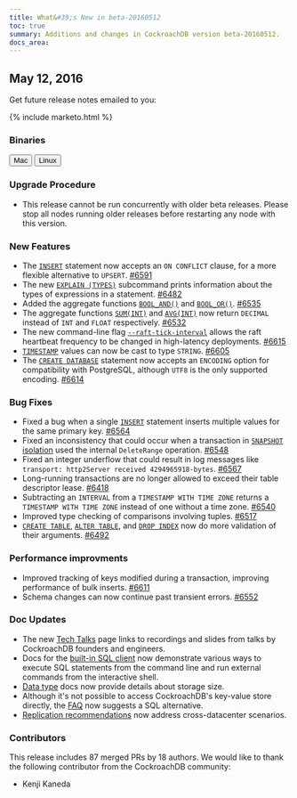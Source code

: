 ```yaml
---
title: What&#39;s New in beta-20160512
toc: true
summary: Additions and changes in CockroachDB version beta-20160512.
docs_area: 
---
```


## May 12, 2016

Get future release notes emailed to you:

{% include marketo.html %}

### Binaries

<div id="os-tabs" class="clearfix">
    <a href="https://binaries.cockroachdb.com/cockroach-beta-20160512.darwin-10.9-amd64.tgz"><button id="mac" data-eventcategory="mac-binary-release-notes">Mac</button></a>
    <a href="https://binaries.cockroachdb.com/cockroach-beta-20160512.linux-amd64.tgz"><button id="linux" data-eventcategory="linux-binary-release-notes">Linux</button></a>
</div>

### Upgrade Procedure

- This release cannot be run concurrently with older beta releases. Please stop all nodes running older releases before restarting any node with this version.

### New Features

- The [`INSERT`](../v1.0/insert.html) statement now accepts an `ON CONFLICT` clause, for a more flexible alternative to `UPSERT`. [#6591](https://github.com/cockroachdb/cockroach/pull/6591)
- The new [`EXPLAIN (TYPES)`](../v1.0/explain.html) subcommand prints information about the types of expressions in a statement. [#6482](https://github.com/cockroachdb/cockroach/pull/6482)
- Added the aggregate functions [`BOOL_AND()`](../v1.0/functions-and-operators.html) and [`BOOL_OR()`](../v1.0/functions-and-operators.html). [#6535](https://github.com/cockroachdb/cockroach/pull/6535)
- The aggregate functions [`SUM(INT)`](../v1.0/functions-and-operators.html) and [`AVG(INT)`](../v1.0/functions-and-operators.html) now return `DECIMAL` instead of `INT` and `FLOAT` respectively. [#6532](https://github.com/cockroachdb/cockroach/pull/6532)
- The new command-line flag [`--raft-tick-interval`](../v1.0/start-a-node.html) allows the raft heartbeat frequency to be changed in high-latency deployments. [#6615](https://github.com/cockroachdb/cockroach/pull/6615)
- [`TIMESTAMP`](../v1.0/timestamp.html) values can now be cast to type `STRING`. [#6605](https://github.com/cockroachdb/cockroach/pull/6605)
- The [`CREATE DATABASE`](../v1.0/create-database.html) statement now accepts an `ENCODING` option for compatibility with PostgreSQL, although `UTF8` is the only supported encoding. [#6614](https://github.com/cockroachdb/cockroach/pull/6614)

### Bug Fixes

- Fixed a bug when a single [`INSERT`](../v1.0/insert.html) statement inserts multiple values for the same primary key. [#6564](https://github.com/cockroachdb/cockroach/pull/6564)
- Fixed an inconsistency that could occur when a transaction in [`SNAPSHOT` isolation](../v1.0/transactions.html#isolation-levels) used the internal `DeleteRange` operation. [#6548](https://github.com/cockroachdb/cockroach/pull/6548)
- Fixed an integer underflow that could result in log messages like `transport: http2Server received 4294965918-bytes`. [#6567](https://github.com/cockroachdb/cockroach/pull/6567)
- Long-running transactions are no longer allowed to exceed their table descriptor lease. [#6418](https://github.com/cockroachdb/cockroach/pull/6418)
- Subtracting an `INTERVAL` from a `TIMESTAMP WITH TIME ZONE` returns a `TIMESTAMP WITH TIME ZONE` instead of one without a time zone. [#6540](https://github.com/cockroachdb/cockroach/pull/6540)
- Improved type checking of comparisons involving tuples. [#6517](https://github.com/cockroachdb/cockroach/pull/6517)
- [`CREATE TABLE`](../v1.0/create-table.html), [`ALTER TABLE`](../v1.0/alter-table.html), and [`DROP INDEX`](../v1.0/drop-index.html) now do more validation of their arguments. [#6492](https://github.com/cockroachdb/cockroach/pull/6492)

### Performance improvments

- Improved tracking of keys modified during a transaction, improving performance of bulk inserts. [#6611](https://github.com/cockroachdb/cockroach/pull/6611)
- Schema changes can now continue past transient errors. [#6552](https://github.com/cockroachdb/cockroach/pull/6552)

### Doc Updates

- The new [Tech Talks](https://www.cockroachlabs.com/community/tech-talks/) page links to recordings and slides from talks by CockroachDB founders and engineers.
- Docs for the [built-in SQL client](../v1.0/use-the-built-in-sql-client.html) now demonstrate various ways to execute SQL statements from the command line and run external commands from the interactive shell.
- [Data type](../v1.0/data-types.html) docs now provide details about storage size.
- Although it's not possible to access CockroachDB's key-value store directly, the [FAQ](../v1.0/frequently-asked-questions.html#can-i-use-cockroachdb-as-a-key-value-store) now suggests a SQL alternative.
- [Replication recommendations](../v1.0/configure-replication-zones.html#node-replica-recommendations) now address cross-datacenter scenarios.

### Contributors

This release includes 87 merged PRs by 18 authors. We would like to
thank the following contributor from the CockroachDB community:

* Kenji Kaneda
